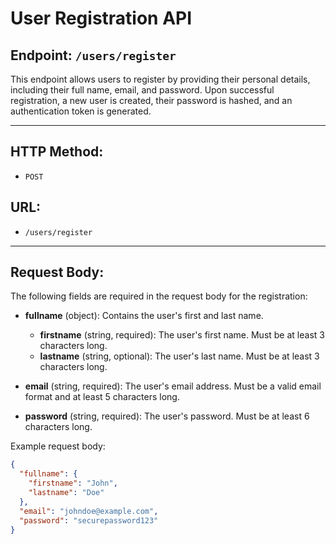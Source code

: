 # User Registration API

## Endpoint: `/users/register`

This endpoint allows users to register by providing their personal details, including their full name, email, and password. Upon successful registration, a new user is created, their password is hashed, and an authentication token is generated.

---

## HTTP Method:
- `POST`

## URL:
- `/users/register`

---

## Request Body:

The following fields are required in the request body for the registration:

- **fullname** (object): Contains the user's first and last name.
  - **firstname** (string, required): The user's first name. Must be at least 3 characters long.
  - **lastname** (string, optional): The user's last name. Must be at least 3 characters long.
  
- **email** (string, required): The user's email address. Must be a valid email format and at least 5 characters long.

- **password** (string, required): The user's password. Must be at least 6 characters long.

Example request body:

```json
{
  "fullname": {
    "firstname": "John",
    "lastname": "Doe"
  },
  "email": "johndoe@example.com",
  "password": "securepassword123"
}
